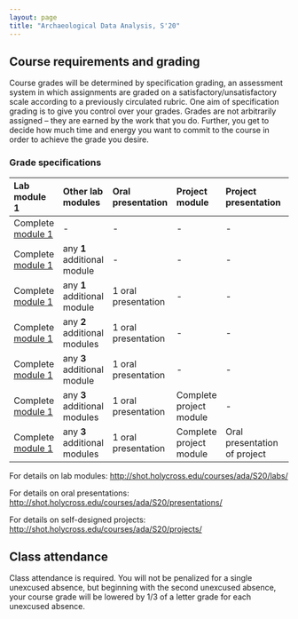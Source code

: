 ```yaml
---
layout: page
title: "Archaeological Data Analysis, S'20"
---
```


## Course requirements and grading

Course grades will be determined by specification grading, an assessment system in which assignments are graded on a satisfactory/unsatisfactory scale according to a previously circulated rubric.  One aim of specification grading is to give you control over your grades. Grades are not arbitrarily assigned – they are earned by the work that you do. Further, you get to decide how much time and energy you want to commit to the course in order to achieve the grade you desire.


### Grade specifications


| Lab module 1                                                                     | Other lab modules            | Oral presentation   | Project module          | Project presentation         | Base course grade |
|:---------------------------------------------------------------------------------|:-----------------------------|:--------------------|:------------------------|:-----------------------------|:------------------|
| Complete [module 1](http://shot.holycross.edu/courses/ada/S20/projects/module1/) | -                            | -                   | -                       | -                            | C                 |
| Complete [module 1](http://shot.holycross.edu/courses/ada/S20/projects/module1/) | any **1** additional module  | -                   | -                       | -                            | C+                |
| Complete [module 1](http://shot.holycross.edu/courses/ada/S20/projects/module1/) | any **1** additional module  | 1 oral presentation | -                       | -                            | B-                |
| Complete [module 1](http://shot.holycross.edu/courses/ada/S20/projects/module1/) | any **2** additional modules | 1 oral presentation | -                       | -                            | B                 |
| Complete [module 1](http://shot.holycross.edu/courses/ada/S20/projects/module1/) | any **3** additional module  | 1 oral presentation | -                       | -                            | B+                |
| Complete [module 1](http://shot.holycross.edu/courses/ada/S20/projects/module1/) | any **3** additional modules | 1 oral presentation | Complete project module | -                            | A-                |
| Complete [module 1](http://shot.holycross.edu/courses/ada/S20/projects/module1/) | any **3** additional modules | 1 oral presentation | Complete project module | Oral presentation of project | A                 |


For details on lab modules:  <http://shot.holycross.edu/courses/ada/S20/labs/>

For details on oral presentations: <http://shot.holycross.edu/courses/ada/S20/presentations/>

For details on self-designed projects: <http://shot.holycross.edu/courses/ada/S20/projects/>

## Class attendance

Class attendance is required. You will not be penalized for a single unexcused absence, but beginning with the second unexcused absence,  your course grade will be lowered by 1/3 of a letter grade for each unexcused absence.
